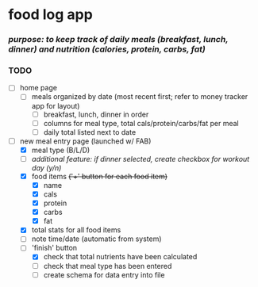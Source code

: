 # food log app
### *purpose: to keep track of daily meals (breakfast, lunch, dinner) and nutrition (calories, protein, carbs, fat)*

### TODO
- [ ] home page
  - [ ] meals organized by date (most recent first; refer to money tracker app for layout)
    - [ ] breakfast, lunch, dinner in order
    - [ ] columns for meal type, total cals/protein/carbs/fat per meal
    - [ ] daily total listed next to date
- [ ] new meal entry page (launched w/ FAB)
  - [x] meal type (B/L/D)
  - [ ] *additional feature: if dinner selected, create checkbox for workout day (y/n)*
  - [x] food items ~~('+' button for each food item)~~
    - [x] name
    - [x] cals
    - [x] protein
    - [x] carbs
    - [x] fat
  - [x] total stats for all food items
  - [ ] note time/date (automatic from system)
  - [ ] 'finish' button
    - [x] check that total nutrients have been calculated
    - [ ] check that meal type has been entered
    - [ ] create schema for data entry into file
